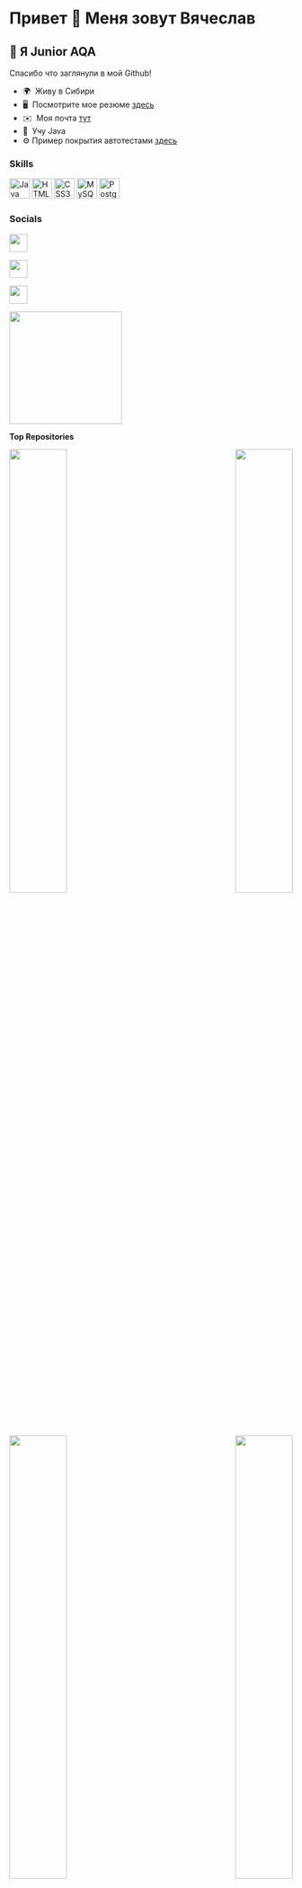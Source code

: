 
 Привет 👋 Меня зовут Вячеслав
=========================

🚀 Я Junior AQA
--------------

Спасибо что заглянули в мой Github!

*   🌍  Живу в Сибири
*   🖥️  Посмотрите мое резюме [здесь](http://drive.google.com/file/d/1XXBWFv4h9Z438RlG4L3gxd2kcifpktd6/view?usp=sharing)
*   ✉️  Моя почта [тут](mailto:sl.zhavoronkov@yandex.ru)
*   🧠  Учу Java
*   ⚙   Пример покрытия автотестами [здесь](https://github.com/Zhavoronkov24/Stepik_autotest)

### Skills

<p align="left">
 <a href="https://www.oracle.com/java/" target="_blank" rel="noreferrer"><img src="https://raw.githubusercontent.com/danielcranney/readme-generator/main/public/icons/skills/java-colored.svg" width="36" height="36" alt="Java" /></a>
  <a href="https://developer.mozilla.org/en-US/docs/Glossary/HTML5" target="_blank" rel="noreferrer"><img src="https://raw.githubusercontent.com/danielcranney/readme-generator/main/public/icons/skills/html5-colored.svg" width="36" height="36" alt="HTML5" /></a>
 <a href="https://www.w3.org/TR/CSS/#css" target="_blank" rel="noreferrer"><img src="https://raw.githubusercontent.com/danielcranney/readme-generator/main/public/icons/skills/css3-colored.svg" width="36" height="36" alt="CSS3" /></a>
     <a href="https://www.mysql.com/" target="_blank" rel="noreferrer"><img src="https://raw.githubusercontent.com/danielcranney/readme-generator/main/public/icons/skills/mysql-colored.svg" width="36" height="36" alt="MySQL" /></a>
  <a href="https://www.postgresql.org/" target="_blank" rel="noreferrer"><img src="https://raw.githubusercontent.com/danielcranney/readme-generator/main/public/icons/skills/postgresql-colored.svg" width="36" height="36" alt="PostgreSQL" /></a>
  </p>
                    
  ### Socials
                  
                  
 <p align="left">
                          
  <a href="https://www.github.com/Zhavoronkov24" target="_blank" rel="noreferrer"><img src="https://raw.githubusercontent.com/danielcranney/readme-generator/main/public/icons/socials/github.svg" width="32" height="32" /></a>
                          
   <a href="http://www.instagram.com/_zhavoronkov___" target="_blank" rel="noreferrer"><img src="https://raw.githubusercontent.com/danielcranney/readme-generator/main/public/icons/socials/instagram.svg" width="32" height="32" /></a>
                          
   <a href="http://t.me/SZhavoronkov24" target="_blank" rel="noreferrer"><img src="https://upload.wikimedia.org/wikipedia/commons/5/5c/Telegram_Messenger.png" width="32" height="32" /></a></p>
   
   <a href="https://www.buymeacoffee.com/zhavoronkov"><img src="https://cdn.buymeacoffee.com/buttons/v2/default-yellow.png" width="200" /></a>
   
   <b>Top Repositories </b>
   
  <div width="100%" align="center">
  
  <a href="https://github.com/Zhavoronkov24/Java" align="left"><img align="left" width="45%" src="https://github-readme-stats.vercel.app/api/pin/?username=Zhavoronkov24&repo=Java&title_color=0891b2&text_color=ffffff&icon_color=0891b2&bg_color=1c1917&hide_border=true&locale=en" /></a>
  
  <a href="https://github.com/Zhavoronkov24/SQL" align="right"><img align="right" width="45%" src="https://github-readme-stats.vercel.app/api/pin/?username=Zhavoronkov24&repo=SQL&title_color=0891b2&text_color=ffffff&icon_color=0891b2&bg_color=1c1917&hide_border=true&locale=en" /></a></div>
  
  <br /><br /><br /><br /><br /><br />

<div width="100%" align="center">
  
  <a href="https://github.com/Zhavoronkov24/Test-Documentation" align="left"><img align="left" width="45%" src="https://github-readme-stats.vercel.app/api/pin/?username=Zhavoronkov24&repo=Test-Documentation&title_color=0891b2&text_color=ffffff&icon_color=0891b2&bg_color=1c1917&hide_border=true&locale=en" /></a>
  
  <a href="https://github.com/Zhavoronkov24/Git" align="right"><img align="right" width="45%" src="https://github-readme-stats.vercel.app/api/pin/?username=Zhavoronkov24&repo=Git&title_color=0891b2&text_color=ffffff&icon_color=0891b2&bg_color=1c1917&hide_border=true&locale=en" /></a>
</div>


